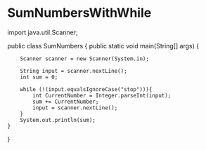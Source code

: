 # SumNumbersWithWhile
import java.util.Scanner;

public class SumNumbers {
    public static void main(String[] args) {

        Scanner scanner = new Scanner(System.in);

        String input = scanner.nextLine();
        int sum = 0;

        while (!(input.equalsIgnoreCase("stop"))){
            int CurrentNumber = Integer.parseInt(input);
            sum += CurrentNumber;
            input = scanner.nextLine();
        }
        System.out.println(sum);
    }
}
